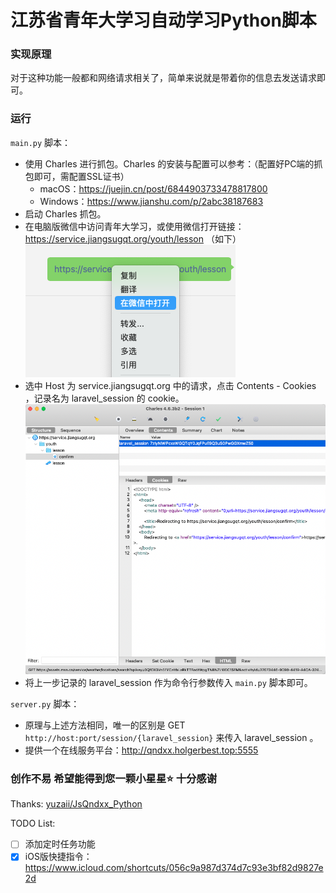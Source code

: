 # 江苏省青年大学习自动学习Python脚本

### 实现原理

对于这种功能一般都和网络请求相关了，简单来说就是带着你的信息去发送请求即可。

### 运行

`main.py` 脚本：

- 使用 Charles 进行抓包。Charles 的安装与配置可以参考：（配置好PC端的抓包即可，需配置SSL证书）
  - macOS：https://juejin.cn/post/6844903733478817800
  - Windows：https://www.jianshu.com/p/2abc38187683
- 启动 Charles 抓包。
- 在电脑版微信中访问青年大学习，或使用微信打开链接：https://service.jiangsugqt.org/youth/lesson （如下）
  ![link](img/Snipaste_2022-03-24_11-09-28.png)
- 选中 Host 为 service.jiangsugqt.org 中的请求，点击 Contents - Cookies ，记录名为 laravel_session 的 cookie。
  ![laravel_session](img/Snipaste_2022-03-24_11-08-00.png)
- 将上一步记录的 laravel_session 作为命令行参数传入 `main.py` 脚本即可。

`server.py` 脚本：

- 原理与上述方法相同，唯一的区别是 GET `http://host:port/session/{laravel_session}` 来传入 laravel_session 。 
- 提供一个在线服务平台：http://qndxx.holgerbest.top:5555

### 创作不易 希望能得到您一颗小星星⭐️ 十分感谢

Thanks:  [yuzaii/JsQndxx_Python](https://github.com/yuzaii/JsQndxx_Python) 

TODO List:

- [ ] 添加定时任务功能
- [x] iOS版快捷指令：https://www.icloud.com/shortcuts/056c9a987d374d7c93e3bf82d9827e2d
